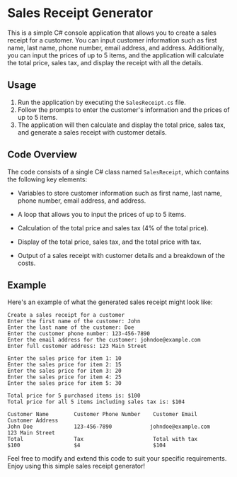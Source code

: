 # Sales Receipt Generator

This is a simple C# console application that allows you to create a sales receipt for a customer. You can input customer information such as first name, last name, phone number, email address, and address. Additionally, you can input the prices of up to 5 items, and the application will calculate the total price, sales tax, and display the receipt with all the details.

## Usage

1. Run the application by executing the `SalesReceipt.cs` file.
2. Follow the prompts to enter the customer's information and the prices of up to 5 items.
3. The application will then calculate and display the total price, sales tax, and generate a sales receipt with customer details.

## Code Overview

The code consists of a single C# class named `SalesReceipt`, which contains the following key elements:

- Variables to store customer information such as first name, last name, phone number, email address, and address.

- A loop that allows you to input the prices of up to 5 items.

- Calculation of the total price and sales tax (4% of the total price).

- Display of the total price, sales tax, and the total price with tax.

- Output of a sales receipt with customer details and a breakdown of the costs.

## Example

Here's an example of what the generated sales receipt might look like:

```
Create a sales receipt for a customer
Enter the first name of the customer: John
Enter the last name of the customer: Doe
Enter the customer phone number: 123-456-7890
Enter the email address for the customer: johndoe@example.com
Enter full customer address: 123 Main Street

Enter the sales price for item 1: 10
Enter the sales price for item 2: 15
Enter the sales price for item 3: 20
Enter the sales price for item 4: 25
Enter the sales price for item 5: 30

Total price for 5 purchased items is: $100
Total price for all 5 items including sales tax is: $104

Customer Name        Customer Phone Number    Customer Email    Customer Address
John Doe             123-456-7890            johndoe@example.com    123 Main Street
Total                Tax                      Total with tax
$100                 $4                       $104
```

Feel free to modify and extend this code to suit your specific requirements. Enjoy using this simple sales receipt generator!
